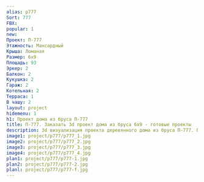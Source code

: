 ```yaml
---
alias: p777
Sort: 777
FBX: 
popular: 1
new: 
Проект: П-777
Этажность: Мансардный
Крыша: Ломаная
Размер: 6х9
Площадь: 93
Эркер: 2
Балкон: 2
Кукушка: 2
Гараж: 2
Котельная: 2
Терраса: 1
В чашу: 2
layout: project
hidemenu: 1
h1: Проект дома из бруса П-777
title: П-777. Заказать 3d проект дома из бруса 6х9 - готовые проекты
description: 3d визуализация проекта деревянного дома из бруса П-777. Площадь 93 м2, размер 6х9. Вы можете внести любые изменения в проект.
image1: project/p777/p777_1.jpg
image2: project/p777/p777_2.jpg
image3: project/p777/p777_3.jpg
image4: project/p777/p777_4.jpg
plan1: project/p777/p777-1.jpg
plan2: project/p777/p777-2.jpg
planl: project/p777/p777-f.jpg
---
```

